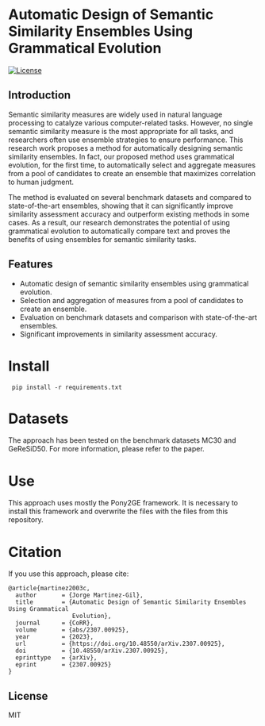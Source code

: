 # Automatic Design of Semantic Similarity Ensembles Using Grammatical Evolution

[![License](https://img.shields.io/badge/license-MIT-blue.svg)](LICENSE)

## Introduction

Semantic similarity measures are widely used in natural language processing to catalyze various computer-related tasks. However, no single semantic similarity measure is the most appropriate for all tasks, and researchers often use ensemble strategies to ensure performance. This research work proposes a method for automatically designing semantic similarity ensembles. In fact, our proposed method uses grammatical evolution, for the first time, to automatically select and aggregate measures from a pool of candidates to create an ensemble that maximizes correlation to human judgment.

The method is evaluated on several benchmark datasets and compared to state-of-the-art ensembles, showing that it can significantly improve similarity assessment accuracy and outperform existing methods in some cases. As a result, our research demonstrates the potential of using grammatical evolution to automatically compare text and proves the benefits of using ensembles for semantic similarity tasks.

## Features

- Automatic design of semantic similarity ensembles using grammatical evolution.
- Selection and aggregation of measures from a pool of candidates to create an ensemble.
- Evaluation on benchmark datasets and comparison with state-of-the-art ensembles.
- Significant improvements in similarity assessment accuracy.

# Install
``` pip install -r requirements.txt```

# Datasets
The approach has been tested on the benchmark datasets MC30 and GeReSiD50. For more information, please refer to the paper.

# Use
This approach uses mostly the Pony2GE framework. It is necessary to install this framework and overwrite the files with the files from this repository.

# Citation
If you use this approach, please cite:

```
@article{martinez2003c,
  author       = {Jorge Martinez-Gil},
  title        = {Automatic Design of Semantic Similarity Ensembles Using Grammatical
                  Evolution},
  journal      = {CoRR},
  volume       = {abs/2307.00925},
  year         = {2023},
  url          = {https://doi.org/10.48550/arXiv.2307.00925},
  doi          = {10.48550/arXiv.2307.00925},
  eprinttype   = {arXiv},
  eprint       = {2307.00925}
}

```
  
## License
MIT